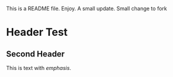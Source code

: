 This is a README file. Enjoy.
A small update.
Small change to fork

Header Test
===========

Second Header
-------------

This is text with *emphasis*.
